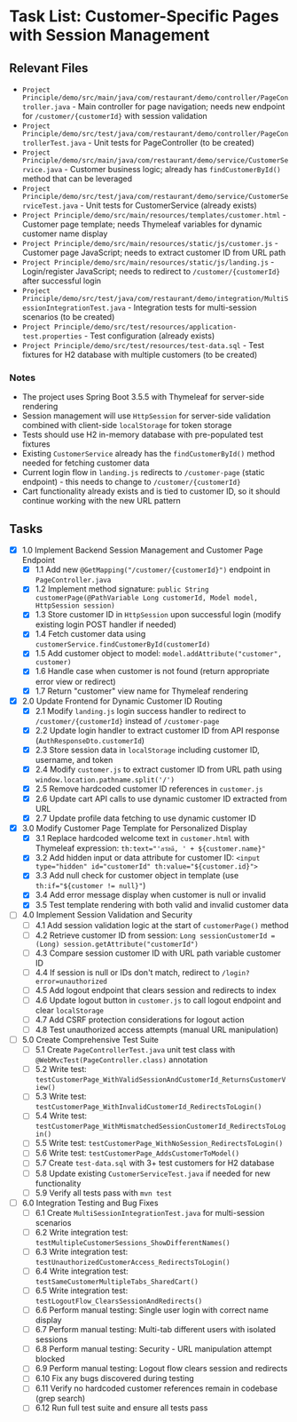 # Task List: Customer-Specific Pages with Session Management

## Relevant Files

- `Project Principle/demo/src/main/java/com/restaurant/demo/controller/PageController.java` - Main controller for page navigation; needs new endpoint for `/customer/{customerId}` with session validation
- `Project Principle/demo/src/test/java/com/restaurant/demo/controller/PageControllerTest.java` - Unit tests for PageController (to be created)
- `Project Principle/demo/src/main/java/com/restaurant/demo/service/CustomerService.java` - Customer business logic; already has `findCustomerById()` method that can be leveraged
- `Project Principle/demo/src/test/java/com/restaurant/demo/service/CustomerServiceTest.java` - Unit tests for CustomerService (already exists)
- `Project Principle/demo/src/main/resources/templates/customer.html` - Customer page template; needs Thymeleaf variables for dynamic customer name display
- `Project Principle/demo/src/main/resources/static/js/customer.js` - Customer page JavaScript; needs to extract customer ID from URL path
- `Project Principle/demo/src/main/resources/static/js/landing.js` - Login/register JavaScript; needs to redirect to `/customer/{customerId}` after successful login
- `Project Principle/demo/src/test/java/com/restaurant/demo/integration/MultiSessionIntegrationTest.java` - Integration tests for multi-session scenarios (to be created)
- `Project Principle/demo/src/test/resources/application-test.properties` - Test configuration (already exists)
- `Project Principle/demo/src/test/resources/test-data.sql` - Test fixtures for H2 database with multiple customers (to be created)

### Notes

- The project uses Spring Boot 3.5.5 with Thymeleaf for server-side rendering
- Session management will use `HttpSession` for server-side validation combined with client-side `localStorage` for token storage
- Tests should use H2 in-memory database with pre-populated test fixtures
- Existing `CustomerService` already has the `findCustomerById()` method needed for fetching customer data
- Current login flow in `landing.js` redirects to `/customer-page` (static endpoint) - this needs to change to `/customer/{customerId}`
- Cart functionality already exists and is tied to customer ID, so it should continue working with the new URL pattern

## Tasks

- [x] 1.0 Implement Backend Session Management and Customer Page Endpoint
  - [x] 1.1 Add new `@GetMapping("/customer/{customerId}")` endpoint in `PageController.java`
  - [x] 1.2 Implement method signature: `public String customerPage(@PathVariable Long customerId, Model model, HttpSession session)`
  - [x] 1.3 Store customer ID in `HttpSession` upon successful login (modify existing login POST handler if needed)
  - [x] 1.4 Fetch customer data using `customerService.findCustomerById(customerId)`
  - [x] 1.5 Add customer object to model: `model.addAttribute("customer", customer)`
  - [x] 1.6 Handle case when customer is not found (return appropriate error view or redirect)
  - [x] 1.7 Return "customer" view name for Thymeleaf rendering

- [x] 2.0 Update Frontend for Dynamic Customer ID Routing
  - [x] 2.1 Modify `landing.js` login success handler to redirect to `/customer/{customerId}` instead of `/customer-page`
  - [x] 2.2 Update login handler to extract customer ID from API response (`AuthResponseDto.customerId`)
  - [x] 2.3 Store session data in `localStorage` including customer ID, username, and token
  - [x] 2.4 Modify `customer.js` to extract customer ID from URL path using `window.location.pathname.split('/')`
  - [x] 2.5 Remove hardcoded customer ID references in `customer.js`
  - [x] 2.6 Update cart API calls to use dynamic customer ID extracted from URL
  - [x] 2.7 Update profile data fetching to use dynamic customer ID

- [x] 3.0 Modify Customer Page Template for Personalized Display
  - [x] 3.1 Replace hardcoded welcome text in `customer.html` with Thymeleaf expression: `th:text="'สวัสดี, ' + ${customer.name}"`
  - [x] 3.2 Add hidden input or data attribute for customer ID: `<input type="hidden" id="customerId" th:value="${customer.id}">`
  - [x] 3.3 Add null check for customer object in template (use `th:if="${customer != null}"`)
  - [x] 3.4 Add error message display when customer is null or invalid
  - [x] 3.5 Test template rendering with both valid and invalid customer data

- [ ] 4.0 Implement Session Validation and Security
  - [ ] 4.1 Add session validation logic at the start of `customerPage()` method
  - [ ] 4.2 Retrieve customer ID from session: `Long sessionCustomerId = (Long) session.getAttribute("customerId")`
  - [ ] 4.3 Compare session customer ID with URL path variable customer ID
  - [ ] 4.4 If session is null or IDs don't match, redirect to `/login?error=unauthorized`
  - [ ] 4.5 Add logout endpoint that clears session and redirects to index
  - [ ] 4.6 Update logout button in `customer.js` to call logout endpoint and clear `localStorage`
  - [ ] 4.7 Add CSRF protection considerations for logout action
  - [ ] 4.8 Test unauthorized access attempts (manual URL manipulation)

- [ ] 5.0 Create Comprehensive Test Suite
  - [ ] 5.1 Create `PageControllerTest.java` unit test class with `@WebMvcTest(PageController.class)` annotation
  - [ ] 5.2 Write test: `testCustomerPage_WithValidSessionAndCustomerId_ReturnsCustomerView()`
  - [ ] 5.3 Write test: `testCustomerPage_WithInvalidCustomerId_RedirectsToLogin()`
  - [ ] 5.4 Write test: `testCustomerPage_WithMismatchedSessionCustomerId_RedirectsToLogin()`
  - [ ] 5.5 Write test: `testCustomerPage_WithNoSession_RedirectsToLogin()`
  - [ ] 5.6 Write test: `testCustomerPage_AddsCustomerToModel()`
  - [ ] 5.7 Create `test-data.sql` with 3+ test customers for H2 database
  - [ ] 5.8 Update existing `CustomerServiceTest.java` if needed for new functionality
  - [ ] 5.9 Verify all tests pass with `mvn test`

- [ ] 6.0 Integration Testing and Bug Fixes
  - [ ] 6.1 Create `MultiSessionIntegrationTest.java` for multi-session scenarios
  - [ ] 6.2 Write integration test: `testMultipleCustomerSessions_ShowDifferentNames()`
  - [ ] 6.3 Write integration test: `testUnauthorizedCustomerAccess_RedirectsToLogin()`
  - [ ] 6.4 Write integration test: `testSameCustomerMultipleTabs_SharedCart()`
  - [ ] 6.5 Write integration test: `testLogoutFlow_ClearsSessionAndRedirects()`
  - [ ] 6.6 Perform manual testing: Single user login with correct name display
  - [ ] 6.7 Perform manual testing: Multi-tab different users with isolated sessions
  - [ ] 6.8 Perform manual testing: Security - URL manipulation attempt blocked
  - [ ] 6.9 Perform manual testing: Logout flow clears session and redirects
  - [ ] 6.10 Fix any bugs discovered during testing
  - [ ] 6.11 Verify no hardcoded customer references remain in codebase (grep search)
  - [ ] 6.12 Run full test suite and ensure all tests pass
